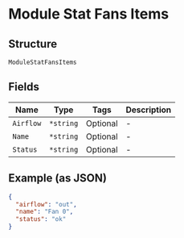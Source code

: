 
# Module Stat Fans Items

## Structure

`ModuleStatFansItems`

## Fields

| Name | Type | Tags | Description |
|  --- | --- | --- | --- |
| `Airflow` | `*string` | Optional | - |
| `Name` | `*string` | Optional | - |
| `Status` | `*string` | Optional | - |

## Example (as JSON)

```json
{
  "airflow": "out",
  "name": "Fan 0",
  "status": "ok"
}
```

